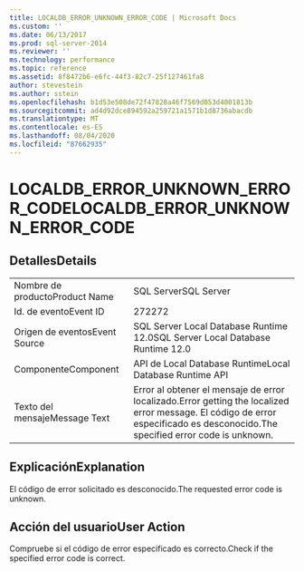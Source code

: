 ```yaml
---
title: LOCALDB_ERROR_UNKNOWN_ERROR_CODE | Microsoft Docs
ms.custom: ''
ms.date: 06/13/2017
ms.prod: sql-server-2014
ms.reviewer: ''
ms.technology: performance
ms.topic: reference
ms.assetid: 8f8472b6-e6fc-44f3-82c7-25f127461fa8
author: stevestein
ms.author: sstein
ms.openlocfilehash: b1d53e508de72f47828a46f7569d053d4001813b
ms.sourcegitcommit: ad4d92dce894592a259721a1571b1d8736abacdb
ms.translationtype: MT
ms.contentlocale: es-ES
ms.lasthandoff: 08/04/2020
ms.locfileid: "87662935"
---
```

# <a name="localdb_error_unknown_error_code"></a><span data-ttu-id="0f8a9-102">LOCALDB_ERROR_UNKNOWN_ERROR_CODE</span><span class="sxs-lookup"><span data-stu-id="0f8a9-102">LOCALDB_ERROR_UNKNOWN_ERROR_CODE</span></span>
    
## <a name="details"></a><span data-ttu-id="0f8a9-103">Detalles</span><span class="sxs-lookup"><span data-stu-id="0f8a9-103">Details</span></span>  
  
|||  
|-|-|  
|<span data-ttu-id="0f8a9-104">Nombre de producto</span><span class="sxs-lookup"><span data-stu-id="0f8a9-104">Product Name</span></span>|<span data-ttu-id="0f8a9-105">SQL Server</span><span class="sxs-lookup"><span data-stu-id="0f8a9-105">SQL Server</span></span>|  
|<span data-ttu-id="0f8a9-106">Id. de evento</span><span class="sxs-lookup"><span data-stu-id="0f8a9-106">Event ID</span></span>|<span data-ttu-id="0f8a9-107">272</span><span class="sxs-lookup"><span data-stu-id="0f8a9-107">272</span></span>|  
|<span data-ttu-id="0f8a9-108">Origen de eventos</span><span class="sxs-lookup"><span data-stu-id="0f8a9-108">Event Source</span></span>|<span data-ttu-id="0f8a9-109">SQL Server Local Database Runtime 12.0</span><span class="sxs-lookup"><span data-stu-id="0f8a9-109">SQL Server Local Database Runtime 12.0</span></span>|  
|<span data-ttu-id="0f8a9-110">Componente</span><span class="sxs-lookup"><span data-stu-id="0f8a9-110">Component</span></span>|<span data-ttu-id="0f8a9-111">API de Local Database Runtime</span><span class="sxs-lookup"><span data-stu-id="0f8a9-111">Local Database Runtime API</span></span>|  
|<span data-ttu-id="0f8a9-112">Texto del mensaje</span><span class="sxs-lookup"><span data-stu-id="0f8a9-112">Message Text</span></span>|<span data-ttu-id="0f8a9-113">Error al obtener el mensaje de error localizado.</span><span class="sxs-lookup"><span data-stu-id="0f8a9-113">Error getting the localized error message.</span></span> <span data-ttu-id="0f8a9-114">El código de error especificado es desconocido.</span><span class="sxs-lookup"><span data-stu-id="0f8a9-114">The specified error code is unknown.</span></span>|  
  
## <a name="explanation"></a><span data-ttu-id="0f8a9-115">Explicación</span><span class="sxs-lookup"><span data-stu-id="0f8a9-115">Explanation</span></span>  
 <span data-ttu-id="0f8a9-116">El código de error solicitado es desconocido.</span><span class="sxs-lookup"><span data-stu-id="0f8a9-116">The requested error code is unknown.</span></span>  
  
## <a name="user-action"></a><span data-ttu-id="0f8a9-117">Acción del usuario</span><span class="sxs-lookup"><span data-stu-id="0f8a9-117">User Action</span></span>  
 <span data-ttu-id="0f8a9-118">Compruebe si el código de error especificado es correcto.</span><span class="sxs-lookup"><span data-stu-id="0f8a9-118">Check if the specified error code is correct.</span></span>  
  
  
